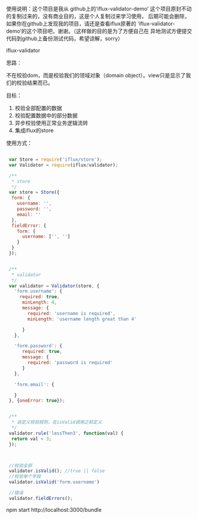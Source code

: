 使用说明：这个项目是我从 github上的‘iflux-validator-demo’
这个项目原封不动的复制过来的，没有商业目的，这是个人复制过来学习使用，
后期可能会删除，如果你在github上发现我的项目，请还是查看iflux原著的
‘iflux-validator-demo’的这个项目吧，谢谢。（这样做的目的是为了方便自己在
异地测试方便提交代码到github上备份测试代码，希望谅解，sorry）


iflux-validator

思路：

不在校验dom，而是校验我们的领域对象（domain object）。view只是显示了我们的校验结果而已。

目标：

1. 校验全部配置的数据
2. 校验配置数据中的部分数据
4. 异步校验使用正常业务逻辑流转
3. 集成iflux的store


使用方式：

```javascript

 var Store = require('iflux/store');
 var Validator = require(iflux/validator);

 /**
  * store
  */
 var store = Store({
  form: {
    username: '',
    password: '',
    email: ''
  },
  fieldError: {
    form: {
      username: ['', '']
    }
  }
 });


 /**
  * validator
  */
 var validator = Validator(store, {
   'form.username': {
     required: true,
      minLength: 4,
      message: {
        required: 'username is required',
        minLength: 'username length great than 4'

      }
   },

   'form.password': {
      required: true,
      message: {
        required: 'password is required'
      }
   },

   'form.email': {

   }
 }, {oneError: true});


 /**
  * 自定义校验规则，在isValid调用之前定义
  */
 validator.rule('lessThen3', function(val) {
  return val < 3;
 });



 //校验全部
 validator.isValid(); //true || false
 //校验单个字段
 validator.isValid('form.username')

 //错误
 validator.fieldErrors();

```


npm start
http://localhost:3000/bundle

